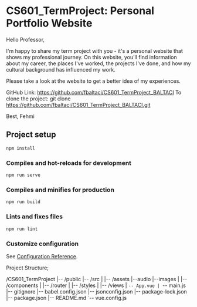# CS601_TermProject: Personal Portfolio Website

Hello Professor,

I'm happy to share my term project with you - it's a personal website that shows my professional journey. On this website, you'll find information about my career, the places I've worked, the projects I've done, and how my cultural background has influenced my work.

Please take a look at the website to get a better idea of my experiences.

GitHub Link: https://github.com/fbaltaci/CS601_TermProject_BALTACI
To clone the project: git clone https://github.com/fbaltaci/CS601_TermProject_BALTACI.git

Best,
Fehmi

## Project setup

`npm install`

### Compiles and hot-reloads for development

`npm run serve`

### Compiles and minifies for production

`npm run build`

### Lints and fixes files

`npm run lint`

### Customize configuration

See [Configuration Reference](https://cli.vuejs.org/config/).

Project Structure;

/CS601_TermProject
|-- /public
|-- /src
| |-- /assets
|--audio
|--images
| |-- /components
| |-- /router
| |-- /styles
| |-- /views
| `-- App.vue
| `-- main.js
|-- gitignore
|-- babel.config.json
|-- jsonconfig.json
|-- package-lock.json
|-- package.json
|-- README.md
`-- vue.config.js
